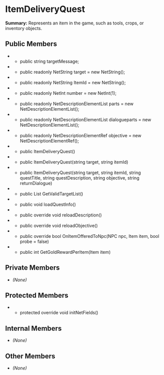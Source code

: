 # ItemDeliveryQuest

**Summary:** Represents an item in the game, such as tools, crops, or inventory objects.

## Public Members
- - public string targetMessage;
- - public readonly NetString target = new NetString();
- - public readonly NetString ItemId = new NetString();
- - public readonly NetInt number = new NetInt(1);
- - public readonly NetDescriptionElementList parts = new NetDescriptionElementList();
- - public readonly NetDescriptionElementList dialogueparts = new NetDescriptionElementList();
- - public readonly NetDescriptionElementRef objective = new NetDescriptionElementRef();
- - public ItemDeliveryQuest()
- - public ItemDeliveryQuest(string target, string itemId)
- - public ItemDeliveryQuest(string target, string itemId, string questTitle, string questDescription, string objective, string returnDialogue)
- - public List<NPC> GetValidTargetList()
- - public void loadQuestInfo()
- - public override void reloadDescription()
- - public override void reloadObjective()
- - public override bool OnItemOfferedToNpc(NPC npc, Item item, bool probe = false)
- - public int GetGoldRewardPerItem(Item item)

## Private Members
- *(None)*

## Protected Members
- - protected override void initNetFields()

## Internal Members
- *(None)*

## Other Members
- *(None)*
